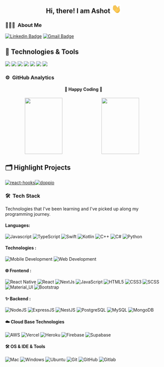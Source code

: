 <div align="center">
  <h2>
    Hi, there! I am Ashot <img src="hi.gif" width="30px">
  </h2>
</div>

### 👨🏻‍💻 &nbsp;About Me

[![Linkedin Badge](https://img.shields.io/badge/LinkedIn-blue?style=flat&logo=linkedin&labelColor=blue&link=https://www.linkedin.com/in/hrach-galstyan-a721581b5/)](https://www.linkedin.com/in/ashot-martirosyan-31a045187/)
[![Gmail Badge](https://img.shields.io/badge/Gmail-red?style=flat-square&logo=Gmail&logoColor=white&link=mailto:ashotmartirosyan2@gmail.com)](mailto:hrachgalstyann@gmail.com)

## 🔧 Technologies & Tools

![](https://img.shields.io/badge/OS-Linux-informational?style=flat&logo=linux&logoColor=white&color=6aa6f8)
![](https://img.shields.io/badge/Editor-VS_Code-informational?style=flat&logo=visual-studio-code&logoColor=white&color=6aa6f8)
![](https://img.shields.io/badge/Code-JavaScript-informational?style=flat&logo=javascript&logoColor=white&color=6aa6f8)
![](https://img.shields.io/badge/Code-Node-informational?style=flat&logo=node&logoColor=white&color=6aa6f8)
![](https://img.shields.io/badge/Code-React-informational?style=flat&logo=react&logoColor=white&color=6aa6f8)
![](https://img.shields.io/badge/Shell-Bash-informational?style=flat&logo=gnu-bash&logoColor=white&color=6aa6f8)
![](https://img.shields.io/badge/Tools-PostgreSQL-informational?style=flat&logo=postgreSQL&logoColor=white&color=6aa6f8)

### ⚙️ &nbsp;GitHub Analytics

<div >
  <h4 align="center">
    🏃 Happy Coding 🏃
  </h4>
</div>
<p align="center">
  <a href="https://github.com/AshMartirosyan" width="100%" style="display:flex">
    <img height="180em" width="49%" src="https://github-readme-stats-eight-theta.vercel.app/api?username=AshMartirosyan&show_icons=true&theme=algolia&include_all_commits=true&count_private=false"/>
    <img height="180em" width="49%" src="https://github-readme-stats-eight-theta.vercel.app/api/top-langs/?username=AshMartirosyan&layout=compact&langs_count=8&theme=algolia"/>
  </a>
</p>

## 🗂️ Highlight Projects

<div align="center" style="display:flex; flex-wrap:no-wrap">
 <a href="https://github.com/AshMartirosyan/react-hooks" max-width="48%">
    <img align="center" height="150em" width="48%" src="https://github-readme-stats.vercel.app/api/pin/?username=AshMartirosyan&repo=react-hooks&show_icons=true&line_height=27&title_color=6aa6f8&text_color=8a919a&icon_color=6aa6f8&bg_color=0e1116" alt="react-hooks"   />
  </a>
   <a href="https://github.com/AshMartirosyan/doppio" max-width="48%">
    <img align="center" height="150em" width="48%" src="https://github-readme-stats.vercel.app/api/pin/?username=AshMartirosyan&repo=doppio&show_icons=true&line_height=27&title_color=6aa6f8&text_color=8a919a&icon_color=6aa6f8&bg_color=0e1116" alt="doppio" />
  </a>
</div>

### 🛠 &nbsp;Tech Stack

Technologies that I've been learning and I've picked up along my programming journey.

#### Languages: <br />

![Javascript](https://img.shields.io/badge/JavaScript-05122A?style=flat&logo=javascript)
![TypeScript](https://img.shields.io/badge/Typescript-05122A?style=flat&logo=typescript)
![Swift](https://img.shields.io/badge/Swift-05122A?style=flat&logo=swift)
![Kotlin](https://img.shields.io/badge/Kotlin-05122A?style=flat&logo=kotlin)
![C++](https://img.shields.io/badge/C++-05122A?style=flat&logo=cplusplus)
![C#](https://img.shields.io/badge/-C_sharp-05122A?style=flat&logo=csharp)
![Python](https://img.shields.io/badge/Python-05122A?style=flat&logo=python)

#### Technologies : <br />

![Mobile Development](https://img.shields.io/badge/Mobile_Development-05122A?style=flat)
![Web Development](https://img.shields.io/badge/Web_Development-05122A?style=flat)

#### 🌐 Frontend : <br />

![React Native](https://img.shields.io/badge/-React_Native-05122A?style=flat&logo=react)
![React](https://img.shields.io/badge/-React-05122A?style=flat&logo=react)
![NextJs](https://img.shields.io/badge/-NextJS-05122A?style=flat&logo=nextdotjs)
![JavaScript](https://img.shields.io/badge/-JavaScript-05122A?style=flat&logo=javascript)
![HTML5](https://img.shields.io/badge/-HTML5-05122A?style=flat-square&logo=html5&logoColor=white)
![CSS3](https://img.shields.io/badge/-CSS3-05122A?style=flat-square&logo=css3)
![SCSS](https://img.shields.io/badge/-SCSS-05122A?style=flat-square&logo=SASS)
![Material_UI](https://img.shields.io/badge/-Material_UI-05122A?style=flat-square&logo=material-ui)
![Bootstrap](https://img.shields.io/badge/-Bootstrap-05122A?style=flat-square&logo=bootstrap)

#### ✨ Backend : <br />

![NodeJS](https://img.shields.io/badge/-NodeJS-05122A?style=flat&logo=node.js)
![ExpressJS](https://img.shields.io/badge/-Express-05122A?style=flat&logo=express)
![NestJS](https://img.shields.io/badge/-NestJS-05122A?style=flat&logo=nestjs&logoColor=e10a4a)
![PostgreSQL](https://img.shields.io/badge/-PostgreSQL-05122A?style=flat-square&logo=postgresql&logoColor=0273B7)
![MySQL](https://img.shields.io/badge/-MySQL-05122A?style=flat&logo=mysql)
![MongoDB](https://img.shields.io/badge/-MongoDB-05122A?style=flat-square&logo=mongodb)

#### ☁️ Cloud Base Technologies

![AWS](https://img.shields.io/badge/-AWS-05122A?style=flat-square&logo=amazonaws)
![Vercel](https://img.shields.io/badge/-Vercel-05122A?style=flat-square&logo=vercel)
![Heroku](https://img.shields.io/badge/-Heroku-05122A?style=flat-square&logo=heroku)
![Firebase](https://img.shields.io/badge/-Firebase-05122A?style=flat-square&logo=Firebase)
![Supabase](https://img.shields.io/badge/-Supabase-05122A?style=flat-square&logo=supabase)

#### 🛠 OS & IDE & Tools <br />

![Mac](https://img.shields.io/badge/-Mac-05122A?style=flat&logo=macos)
![Windows](https://img.shields.io/badge/-Windows-05122A?style=flat&logo=windows)
![Ubuntu](https://img.shields.io/badge/-Ubuntu-05122A?style=flat-square&logo=ubuntu)
![Git](https://img.shields.io/badge/-Git-05122A?style=flat&logo=git)
![GitHub](https://img.shields.io/badge/-GitHub-05122A?style=flat&logo=github)
![Gitlab](https://img.shields.io/badge/-Gitlab-05122A?style=flat&logo=gitlab)
